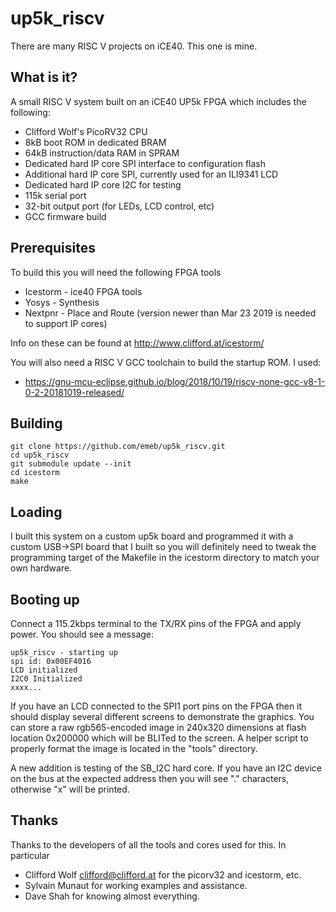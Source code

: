 # up5k_riscv
There are many RISC V projects on iCE40. This one is mine.

## What is it?
A small RISC V system built on an iCE40 UP5k FPGA which includes the following:

* Clifford Wolf's PicoRV32 CPU
* 8kB boot ROM in dedicated BRAM
* 64kB instruction/data RAM in SPRAM
* Dedicated hard IP core SPI interface to configuration flash
* Additional hard IP core SPI, currently used for an ILI9341 LCD
* Dedicated hard IP core I2C for testing
* 115k serial port
* 32-bit output port (for LEDs, LCD control, etc)
* GCC firmware build

## Prerequisites
To build this you will need the following FPGA tools

* Icestorm - ice40 FPGA tools
* Yosys - Synthesis
* Nextpnr - Place and Route (version newer than Mar 23 2019 is needed to support IP cores)

Info on these can be found at http://www.clifford.at/icestorm/

You will also need a RISC V GCC toolchain to build the startup ROM. I used:

* https://gnu-mcu-eclipse.github.io/blog/2018/10/19/riscv-none-gcc-v8-1-0-2-20181019-released/

## Building

	git clone https://github.com/emeb/up5k_riscv.git
	cd up5k_riscv
	git submodule update --init
	cd icestorm
	make

## Loading
I built this system on a custom up5k board and programmed it with a custom
USB->SPI board that I built so you will definitely need to tweak the programming
target of the Makefile in the icestorm directory to match your own hardware.

## Booting up
Connect a 115.2kbps terminal to the TX/RX pins of the FPGA and apply power.
You should see a message:

	up5k_riscv - starting up
	spi id: 0x00EF4016
	LCD initialized
	I2C0 Initialized
	xxxx...
	
If you have an LCD connected to the SPI1 port pins on the FPGA then it should
display several different screens to demonstrate the graphics. You can store
a raw rgb565-encoded image in 240x320 dimensions at flash location 0x200000
which will be BLITed to the screen. A helper script to properly format the
image is located in the "tools" directory.

A new addition is testing of the SB_I2C hard core. If you have an I2C device
on the bus at the expected address then you will see "." characters, otherwise
"x" will be printed.

## Thanks

Thanks to the developers of all the tools and cores used for this. In particular

* Clifford Wolf <clifford@clifford.at> for the picorv32 and icestorm, etc.
* Sylvain Munaut for working examples and assistance.
* Dave Shah for knowing almost everything.
